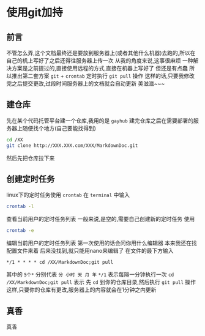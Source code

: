 <!--
 * @Author: CollapseNav
 * @Date: 2020-06-25 20:15:57
 * @LastEditors: CollapseNav
 * @LastEditTime: 2020-06-25 20:49:25
 * @Description: 
--> 

# 使用git加持

## 前言

不管怎么弄,这个文档最终还是要放到服务器上(或者其他什么机器)去跑的,所以在自己的机上写好了之后还得往服务器上传一次
从我的角度来说,这事很麻烦
一种解决方案是之前提过的,直接使用远程的方式,直接在机器上写好了
但还是有点蠢
所以推出第二套方案
`git` + `crontab` 定时执行 `git pull` 操作
这样的话,只要我修改完之后提交更改,过段时间服务器上的文档就会自动更新
美滋滋~~~

## 建仓库

先在某个代码托管平台建一个仓库,我用的是 `gayhub`
建完仓库之后在需要部署的服务器上随便找个地方(自己要能找得到)

```bash
cd /XX
git clone http://XXX.XXX.com/XXX/MarkdownDoc.git
```

然后先把仓库拉下来

## 创建定时任务

linux下的定时任务使用 `crontab`
在 `terminal` 中输入

```bash
crontab -l
```

查看当前用户的定时任务列表
一般来说,是空的,需要自己创建新的定时任务
使用

```bash
crontab -e
```

编辑当前用户的定时任务列表
第一次使用的话会问你用什么编辑器
本来我还在找配置文件来着
后来没找到,就只能用nano来编辑了
在文件的最下方输入

```nano
*/1 * * * * cd /XX/MarkdownDoc;git pull
```

其中的 `5个*` 分别代表 `分 小时 天 月 年`
`*/1` 表示每隔一分钟执行一次
`cd /XX/MarkdownDoc;git pull` 表示
先 `cd` 到你的仓库目录,然后执行 `git pull` 操作
这样,只要你的仓库有更改,服务器上的内容就会在1分钟之内更新

## 真香

真香
